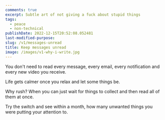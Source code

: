 ```yaml
---
comments: true
excerpt: Subtle art of not giving a fuck about stupid things
tags:
  - peace
  - non-technical
publishDate: 2022-12-15T20:52:08.052481
last-modified-purpose:
slug: /v1/messages-unread
title: Keep messages unread
image: /images/v1-why-i-write.jpg
---
```


You don't need to read every message, every email, every notification and every new video you receive.

Life gets calmer once you relax and let some things be.

Why rush? When you can just wait for things to collect and then read all of them at once.

Try the switch and see within a month, how many unwanted things you were putting your attention to.
